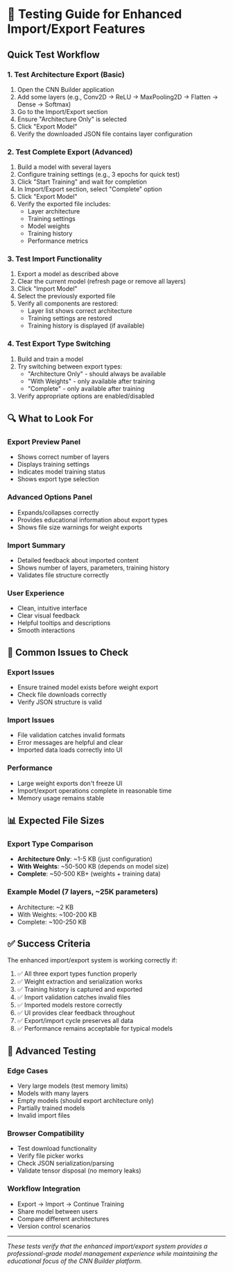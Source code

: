 # 🧪 Testing Guide for Enhanced Import/Export Features

## Quick Test Workflow

### 1. **Test Architecture Export** (Basic)
1. Open the CNN Builder application
2. Add some layers (e.g., Conv2D → ReLU → MaxPooling2D → Flatten → Dense → Softmax)
3. Go to the Import/Export section
4. Ensure "Architecture Only" is selected
5. Click "Export Model"
6. Verify the downloaded JSON file contains layer configuration

### 2. **Test Complete Export** (Advanced)
1. Build a model with several layers
2. Configure training settings (e.g., 3 epochs for quick test)
3. Click "Start Training" and wait for completion
4. In Import/Export section, select "Complete" option
5. Click "Export Model"
6. Verify the exported file includes:
   - Layer architecture
   - Training settings
   - Model weights
   - Training history
   - Performance metrics

### 3. **Test Import Functionality**
1. Export a model as described above
2. Clear the current model (refresh page or remove all layers)
3. Click "Import Model"
4. Select the previously exported file
5. Verify all components are restored:
   - Layer list shows correct architecture
   - Training settings are restored
   - Training history is displayed (if available)

### 4. **Test Export Type Switching**
1. Build and train a model
2. Try switching between export types:
   - "Architecture Only" - should always be available
   - "With Weights" - only available after training
   - "Complete" - only available after training
3. Verify appropriate options are enabled/disabled

## 🔍 What to Look For

### Export Preview Panel
- Shows correct number of layers
- Displays training settings
- Indicates model training status
- Shows export type selection

### Advanced Options Panel
- Expands/collapses correctly
- Provides educational information about export types
- Shows file size warnings for weight exports

### Import Summary
- Detailed feedback about imported content
- Shows number of layers, parameters, training history
- Validates file structure correctly

### User Experience
- Clean, intuitive interface
- Clear visual feedback
- Helpful tooltips and descriptions
- Smooth interactions

## 🚨 Common Issues to Check

### Export Issues
- Ensure trained model exists before weight export
- Check file downloads correctly
- Verify JSON structure is valid

### Import Issues
- File validation catches invalid formats
- Error messages are helpful and clear
- Imported data loads correctly into UI

### Performance
- Large weight exports don't freeze UI
- Import/export operations complete in reasonable time
- Memory usage remains stable

## 📊 Expected File Sizes

### Export Type Comparison
- **Architecture Only**: ~1-5 KB (just configuration)
- **With Weights**: ~50-500 KB (depends on model size)
- **Complete**: ~50-500 KB+ (weights + training data)

### Example Model (7 layers, ~25K parameters)
- Architecture: ~2 KB
- With Weights: ~100-200 KB
- Complete: ~100-250 KB

## ✅ Success Criteria

The enhanced import/export system is working correctly if:

1. ✅ All three export types function properly
2. ✅ Weight extraction and serialization works
3. ✅ Training history is captured and exported
4. ✅ Import validation catches invalid files
5. ✅ Imported models restore correctly
6. ✅ UI provides clear feedback throughout
7. ✅ Export/import cycle preserves all data
8. ✅ Performance remains acceptable for typical models

## 🎯 Advanced Testing

### Edge Cases
- Very large models (test memory limits)
- Models with many layers
- Empty models (should export architecture only)
- Partially trained models
- Invalid import files

### Browser Compatibility
- Test download functionality
- Verify file picker works
- Check JSON serialization/parsing
- Validate tensor disposal (no memory leaks)

### Workflow Integration
- Export → Import → Continue Training
- Share model between users
- Compare different architectures
- Version control scenarios

---

*These tests verify that the enhanced import/export system provides a professional-grade model management experience while maintaining the educational focus of the CNN Builder platform.*
